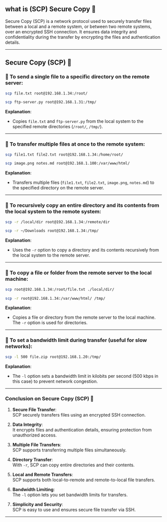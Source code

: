 ## what is (SCP) Secure Copy 🔹

Secure Copy (SCP) is a network protocol used to securely transfer files between a local and a remote system, or between two remote systems, over an encrypted SSH connection. It ensures data integrity and confidentiality during the transfer by encrypting the files and authentication details.

---
## Secure Copy (SCP) 🔹

### 🔸 To send a single file to a specific directory on the remote server:  
```bash
scp file.txt root@192.168.1.34:/root/
```
```bash
scp ftp-server.py root@192.168.1.31:/tmp/
```
**Explanation**:  
- Copies `file.txt` and `ftp-server.py` from the local system to the specified remote directories (`/root/`, `/tmp/`).

---

### 🔸 To transfer multiple files at once to the remote system:  
```bash
scp file1.txt file2.txt root@192.168.1.34:/home/root/
```
```bash
scp image.png notes.md root@192.168.1.100:/var/www/html/
```
**Explanation**:  
- Transfers multiple files (`file1.txt`, `file2.txt`, `image.png`, `notes.md`) to the specified directory on the remote server.

---

### 🔸 To recursively copy an entire directory and its contents from the local system to the remote system:  
```bash
scp -r /local/dir root@192.168.1.34:/remote/dir
```
```bash
scp -r ~/Downloads root@192.168.1.34:/tmp/
```
**Explanation**:  
- Uses the `-r` option to copy a directory and its contents recursively from the local system to the remote server.

---

### 🔸 To copy a file or folder from the remote server to the local machine:  
```bash
scp root@192.168.1.34:/root/file.txt ./local/dir/
```
```bash
scp -r root@192.168.1.34:/var/www/html/ /tmp/
```
**Explanation**:  
- Copies a file or directory from the remote server to the local machine. The `-r` option is used for directories.

---

### 🔸 To set a bandwidth limit during transfer (useful for slow networks):  
```bash
scp -l 500 file.zip root@192.168.1.20:/tmp/
```
**Explanation**:  
- The `-l` option sets a bandwidth limit in kilobits per second (500 kbps in this case) to prevent network congestion.

---

### **Conclusion on Secure Copy (SCP)** 🔹

1. **Secure File Transfer**:  
   SCP securely transfers files using an encrypted SSH connection.

2. **Data Integrity**:  
   It encrypts files and authentication details, ensuring protection from unauthorized access.

3. **Multiple File Transfers**:  
   SCP supports transferring multiple files simultaneously.

4. **Directory Transfer**:  
   With `-r`, SCP can copy entire directories and their contents.

5. **Local and Remote Transfers**:  
   SCP supports both local-to-remote and remote-to-local file transfers.

6. **Bandwidth Limiting**:  
   The `-l` option lets you set bandwidth limits for transfers.

7. **Simplicity and Security**:  
   SCP is easy to use and ensures secure file transfer via SSH.
---
